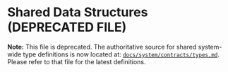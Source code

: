 # Shared Data Structures (DEPRECATED FILE)

**Note:** This file is deprecated. The authoritative source for shared system-wide type definitions is now located at: [`docs/system/contracts/types.md`](./system/contracts/types.md). Please refer to that file for the latest definitions.
